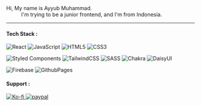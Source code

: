 <dl>
  <dt>Hi, My name is Ayyub Muhammad.</dt>
  <dd>I'm trying to be a junior frontend, and I'm from Indonesia.</dd>
</dl>

---

#### Tech Stack :

![React](https://img.shields.io/badge/react-%23222222.svg?style=for-the-badge&logo=react&logoColor=%2361DAFB "React") ![JavaScript](https://img.shields.io/badge/javascript-%23222222.svg?style=for-the-badge&logo=javascript&logoColor=%23F7DF1E "Js") ![HTML5](https://img.shields.io/badge/html5-%23222222.svg?style=for-the-badge&logo=html5&logoColor=E34F26) ![CSS3](https://img.shields.io/badge/css3-%23222222.svg?style=for-the-badge&logo=css3&logoColor=1572B6)

![Styled Components](https://img.shields.io/badge/styled--components-000000?style=for-the-badge&logo=styled-components&logoColor=DB7093) ![TailwindCSS](https://img.shields.io/badge/tailwindcss-%23000000.svg?style=for-the-badge&logo=tailwind-css&logoColor=38B2AC) ![SASS](https://img.shields.io/badge/SASS-000000.svg?style=for-the-badge&logo=SASS&logoColor=hotpink) ![Chakra](https://img.shields.io/badge/chakra-%23000000.svg?style=for-the-badge&logo=chakraui&logoColor=4ED1C5) ![DaisyUI](https://img.shields.io/badge/daisyui-000000?style=for-the-badge&logo=daisyui&logoColor=5A0EF8) 

![Firebase](https://img.shields.io/badge/firebase-%23000000.svg?style=for-the-badge&logo=firebase) ![GithubPages](https://img.shields.io/badge/github%20pages-000000?style=for-the-badge&logo=github&logoColor=white)

#### Support :

<a href="https://ko-fi.com/idyuu">
  <img src="https://img.shields.io/badge/Ko--fi-F16061?style=for-the-badge&logo=ko-fi&logoColor=white" alt="Ko-fi"/>
</a>

<a href="https://www.paypal.com/paypalme/arleth98">
  <img src="https://img.shields.io/badge/PayPal-00457C?style=for-the-badge&logo=paypal&logoColor=white" alt="paypal"/>
</a>
